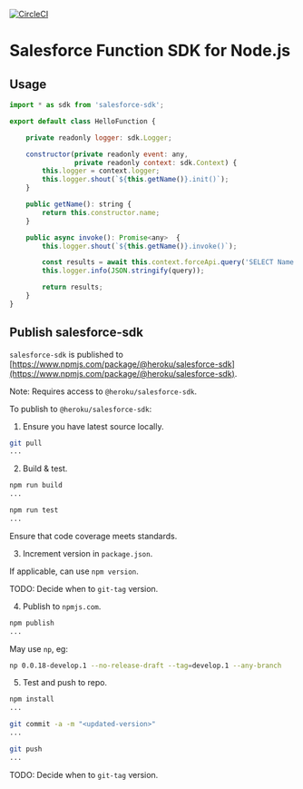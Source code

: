 [![CircleCI](https://circleci.com/gh/forcedotcom/sf-fx-sdk-nodejs.svg?style=svg&circle-token=457d98bdaefff70d43f9fa1448eef78309d14406)](https://circleci.com/gh/forcedotcom/sf-fx-sdk-nodejs)

# Salesforce Function SDK for Node.js

## Usage
```javascript
import * as sdk from 'salesforce-sdk';

export default class HelloFunction {

    private readonly logger: sdk.Logger;

    constructor(private readonly event: any,
                private readonly context: sdk.Context) {
        this.logger = context.logger;
        this.logger.shout(`${this.getName()}.init()`);
    }

    public getName(): string {
        return this.constructor.name;
    }

    public async invoke(): Promise<any>  {
        this.logger.shout(`${this.getName()}.invoke()`);

        const results = await this.context.forceApi.query('SELECT Name FROM Account');
        this.logger.info(JSON.stringify(query));

        return results;
    }
}
```

## Publish salesforce-sdk

`salesforce-sdk` is published to [https://www.npmjs.com/package/@heroku/salesforce-sdk](https://www.npmjs.com/package/@heroku/salesforce-sdk).

Note: Requires access to `@heroku/salesforce-sdk`.

To publish to `@heroku/salesforce-sdk`:

1. Ensure you have latest source locally.
```bash
git pull
...
```

2. Build & test.
```bash
npm run build
...

npm run test
...
```

Ensure that code coverage meets standards.

3. Increment version in `package.json`.

If applicable, can use `npm version`.

TODO: Decide when to `git-tag` version.

4. Publish to `npmjs.com`.
```bash
npm publish
...
```

May use `np`, eg:
```bash
np 0.0.18-develop.1 --no-release-draft --tag=develop.1 --any-branch
```

5. Test and push to repo.
```bash
npm install
...

git commit -a -m "<updated-version>"
...

git push
...
```

TODO: Decide when to `git-tag` version.